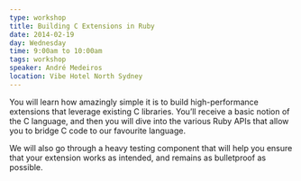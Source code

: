 ```yaml
---
type: workshop
title: Building C Extensions in Ruby
date: 2014-02-19
day: Wednesday
time: 9:00am to 10:00am
tags: workshop
speaker: André Medeiros
location: Vibe Hotel North Sydney
---
```


You will learn how amazingly simple it is to build high-performance extensions that leverage existing C libraries.
You’ll receive a basic notion of the C language, and then you will dive into the various Ruby APIs that allow you to bridge C code to our favourite language.

We will also go through a heavy testing component that will help you ensure that your extension works as intended, and remains as bulletproof as possible.

